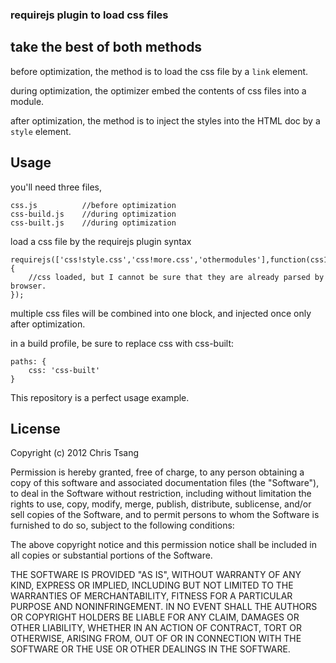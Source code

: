 ### requirejs plugin to load css files
## take the best of both methods

before optimization, the method is to load the css file by a `link` element.

during optimization, the optimizer embed the contents of css files into a module.

after optimization, the method is to inject the styles into the HTML doc by a `style` element.

## Usage
you'll need three files,
```
css.js			//before optimization
css-build.js	//during optimization
css-built.js	//during optimization
```
load a css file by the requirejs plugin syntax
```
requirejs(['css!style.css','css!more.css','othermodules'],function(css1,css2,c){
	//css loaded, but I cannot be sure that they are already parsed by browser.
});
```
multiple css files will be combined into one block, and injected once only after optimization.

in a build profile, be sure to replace css with css-built:
```
paths: {
	css: 'css-built'
}
```

This repository is a perfect usage example.

## License
Copyright (c) 2012 Chris Tsang

Permission is hereby granted, free of charge, to any person obtaining a copy of this software and associated documentation files (the "Software"), to deal in the Software without restriction, including without limitation the rights to use, copy, modify, merge, publish, distribute, sublicense, and/or sell copies of the Software, and to permit persons to whom the Software is furnished to do so, subject to the following conditions:

The above copyright notice and this permission notice shall be included in all copies or substantial portions of the Software.

THE SOFTWARE IS PROVIDED "AS IS", WITHOUT WARRANTY OF ANY KIND, EXPRESS OR IMPLIED, INCLUDING BUT NOT LIMITED TO THE WARRANTIES OF MERCHANTABILITY, FITNESS FOR A PARTICULAR PURPOSE AND NONINFRINGEMENT. IN NO EVENT SHALL THE AUTHORS OR COPYRIGHT HOLDERS BE LIABLE FOR ANY CLAIM, DAMAGES OR OTHER LIABILITY, WHETHER IN AN ACTION OF CONTRACT, TORT OR OTHERWISE, ARISING FROM, OUT OF OR IN CONNECTION WITH THE SOFTWARE OR THE USE OR OTHER DEALINGS IN THE SOFTWARE.

